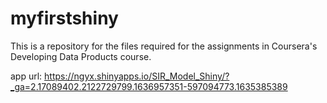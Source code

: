 # myfirstshiny
This is a repository for the files required for the assignments in Coursera's Developing Data Products course.

app url: https://ngyx.shinyapps.io/SIR_Model_Shiny/?_ga=2.17089402.2122729799.1636957351-597094773.1635385389
